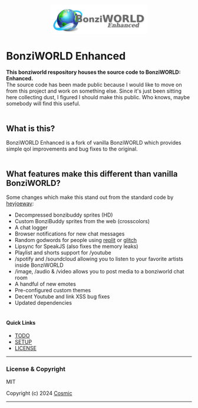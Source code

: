 <p align="center" width="100%">
  <img width="52%" height="40%" src="bwe.png?raw=true" />
</p>

# BonziWORLD Enhanced

**This bonziworld respository houses the source code to BonziWORLD: Enhanced.**
<br>
The source code has been made public because I would like to move on from this project and work on something else. Since it's just been sitting here collecting dust, I figured I should make this public. Who knows, maybe somebody will find this useful.
<br><br>
## What is this?
BonziWORLD Enhanced is a fork of vanilla BonziWORLD which provides simple qol improvements and bug fixes to the original.
<br><br>
## What features make this different than vanilla BonziWORLD?
Some changes which make this stand out from the standard code by [heyjoeway](https://github.com/heyjoeway/BonziWORLD):
- Decompressed bonzibuddy sprites (HD)
- Custom BonziBuddy sprites from the web (crosscolors)
- A chat logger
- Browser notifications for new chat messages
- Random godwords for people using [replit](https://replit.com) or [glitch](https://glitch.me)
- Lipsync for SpeakJS (also fixes the memory leaks)
- Playlist and shorts support for /youtube
- /spotify and /soundcloud allowing you to listen to your favorite artists inside BonziWORLD
- /image, /audio & /video allows you to post media to a bonziworld chat room
- A handful of new emotes
- Pre-configured custom themes
- Decent Youtube and link XSS bug fixes
- Updated dependencies
<br><br>


#### Quick Links
- [TODO](TODO.md "Things I need to work on...")
- [SETUP](SETUP.md "View the setup instructions for this project...")
- [LICENSE](LICENSE.md "View this project's license...")

<hr>

### License & Copyright
MIT

Copyright (c) 2024 [Cosmic](https://github.com/CosmicStar98/BonziWORLD-Enhanced)


<hr>
